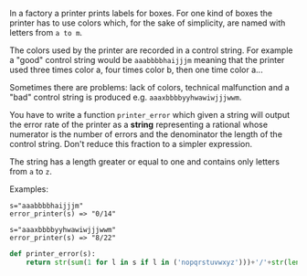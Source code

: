 In a factory a printer prints labels for boxes. For one kind of boxes the printer has to use colors which, for the sake of simplicity, are named with letters from ```a to m```.

The colors used by the printer are recorded in a control string. For example a "good" control string would be ```aaabbbbhaijjjm``` meaning that the printer used three times color a, four times color b, then one time color a...

Sometimes there are problems: lack of colors, technical malfunction and a "bad" control string is produced e.g. ```aaaxbbbbyyhwawiwjjjwwm```.

You have to write a function ```printer_error``` which given a string will output the error rate of the printer as a **string** representing a rational whose numerator is the number of errors and the denominator the length of the control string. Don't reduce this fraction to a simpler expression.

The string has a length greater or equal to one and contains only letters from ```a``` to ```z```.

Examples:
```
s="aaabbbbhaijjjm"
error_printer(s) => "0/14"

s="aaaxbbbbyyhwawiwjjjwwm"
error_printer(s) => "8/22"
```
```python
def printer_error(s):
    return str(sum(1 for l in s if l in ('nopqrstuvwxyz')))+'/'+str(len(s))
```
